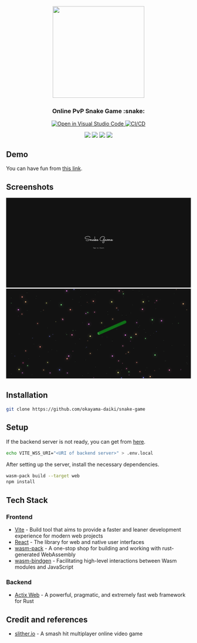 <br />
<p align="center">
  <a href="https://okayama-daiki.github.io/snake-game/" target="_blank">
    <img src="./public/favicon.ico" height="250" width="250" />
  </a>
</p>

<h3 align="center">Online <b>PvP</b> Snake Game :snake:</h3>

<p align="center">
  <a href="https://open.vscode.dev/okayama-daiki/snake-game">
    <img
      src="https://img.shields.io/static/v1?logo=visualstudiocode&label=&message=Open%20in%20Visual%20Studio%20Code&labelColor=2c2c32&color=007acc&logoColor=007acc"
      alt="Open in Visual Studio Code"
    />
  </a>
  <a href="https://github.com/okayama-daiki/snake-game/actions">
    <img
      src="https://github.com/okayama-daiki/snake-game/actions/workflows/static.yml/badge.svg"
      alt="CI/CD"
    />
  </a>
</p>
<p align="center">
  <img
    src="https://img.shields.io/badge/Rust-black?logo=rust&logoColor=#E57324"
  />
  <img
    src="https://img.shields.io/badge/actix-web?color=%23111
"
  />
  <img
    src="https://img.shields.io/badge/TypeScript-007ACC?logo=typescript&logoColor=white"
  />
  <img
    src="https://img.shields.io/badge/React-20232A?logo=react&logoColor=61DAFB"
  />
</p>

<p align="center">
  <!-- TODO: Add description -->
</p>

## Demo

You can have fun from [this link](https://okayama-daiki.github.io/snake-game/).

## Screenshots

![Title](/screenshots/title.webp)
![Playing](/screenshots/playing.webp)

## Installation

```bash
git clone https://github.com/okayama-daiki/snake-game
```

## Setup

If the backend server is not ready, you can get from [here](https://github.com/okayama-daiki/snake-game-backend/).

```bash
echo VITE_WSS_URI="<URI of backend server>" > .env.local
```

After setting up the server, install the necessary dependencies.

```bash
wasm-pack build --target web
npm install
```

## Tech Stack

### Frontend

- [Vite](https://vitejs.dev) - Build tool that aims to provide a faster and leaner development experience for modern web projects
- [React](https://react.dev) - The library for web and native user interfaces
- [wasm-pack](https://github.com/rustwasm/wasm-pack) - A one-stop shop for building and working with rust- generated WebAssembly
- [wasm-bindgen](https://github.com/rustwasm/wasm-bindgen) - Facilitating high-level interactions between Wasm modules and JavaScript

### Backend

- [Actix Web](https://actix.rs) - A powerful, pragmatic, and extremely fast web framework for Rust

## Credit and references

- [slither.io](https://slither.io/) - A smash hit multiplayer online video game
